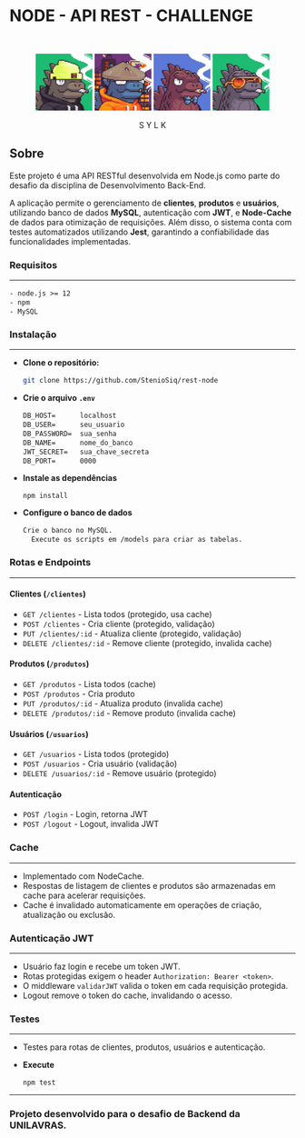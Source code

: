 # NODE - API REST - CHALLENGE
<br>
<p align="center">
  <img src="views/public/icons/159480669.jpg" width="100">
  <img src="views/public/icons/169946056.jpg" width="100">
  <img src="views/public/icons/138880659.jpg" width="100">
  <img src="views/public/icons/134431788.jpg" width="100">
</p>

<p align="center">S Y L K</p>


## Sobre

Este projeto é uma API RESTful desenvolvida em Node.js como parte do desafio da disciplina de Desenvolvimento Back-End.<br>

A aplicação permite o gerenciamento de **clientes**, **produtos** e **usuários**, utilizando banco de dados **MySQL**, autenticação com **JWT**, e **Node-Cache** de dados para otimização de requisições.
Além disso, o sistema conta com testes automatizados utilizando **Jest**, garantindo a confiabilidade das funcionalidades implementadas.


### Requisitos
---

    - node.js >= 12
    - npm
    - MySQL

    
### Instalação 
---
- **Clone o repositório:**
    ```bash
    git clone https://github.com/StenioSiq/rest-node
    ```
- **Crie o arquivo `.env`**
    ```
    DB_HOST=      localhost 
    DB_USER=      seu_usuario
    DB_PASSWORD=  sua_senha
    DB_NAME=      nome_do_banco
    JWT_SECRET=   sua_chave_secreta
    DB_PORT=      0000
    ```
- **Instale as dependências**
    ```
    npm install
    ```
- **Configure o banco de dados**
    ```
    Crie o banco no MySQL.
      Execute os scripts em /models para criar as tabelas.
    ```

### Rotas e Endpoints
---
#### Clientes (`/clientes`)
-  `GET /clientes` - Lista todos (protegido, usa cache)
- `POST /clientes` - Cria cliente (protegido, validação)
- `PUT /clientes/:id` - Atualiza cliente (protegido, validação)
- `DELETE /clientes/:id` - Remove cliente (protegido, invalida cache)

#### Produtos (`/produtos`)
- `GET /produtos` - Lista todos (cache)
- `POST /produtos` - Cria produto 
- `PUT /produtos/:id` - Atualiza produto (invalida cache)
- `DELETE /produtos/:id` - Remove produto (invalida cache)

#### Usuários (`/usuarios`)
- `GET /usuarios` - Lista todos (protegido)
- `POST /usuarios` - Cria usuário (validação)
- `DELETE /usuarios/:id` - Remove usuário (protegido)

#### Autenticação
- `POST /login` - Login, retorna JWT
- `POST /logout` - Logout, invalida JWT

### Cache
---
- Implementado com NodeCache.
- Respostas de listagem de clientes e produtos são armazenadas em cache para acelerar requisições.
- Cache é invalidado automaticamente em operações de criação, atualização ou exclusão.

### Autenticação JWT
---
- Usuário faz login e recebe um token JWT.
- Rotas protegidas exigem o header `Authorization: Bearer <token>`.
- O middleware `validarJWT` valida o token em cada requisição protegida.
- Logout remove o token do cache, invalidando o acesso.

### Testes
---
- Testes para rotas de clientes, produtos, usuários e autenticação.

- **Execute**

    ```
    npm test
    ```



---
### Projeto desenvolvido para o desafio de Backend da **UNILAVRAS**.

